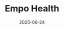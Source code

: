 ---  
layout: startup_page  
title: "Empo Health"  
id: "empo.health"  
permalink: "/empohealthempo.health06242025/"  
website: "https://www.empo.health/"  
funding_round: ""  
funding_amount: "$7M"  
investors: "Story Ventures, VTC Ventures, Ulu Ventures, SeaX Ventures, Arben Ventures, Gaingels"  
about: "Empo Health develops an at-home monitoring system to prevent diabetic amputations and reduce healthcare costs. Their solution combines the Empo Footprint imaging scale and the Empo Remote Health Link for regular at-home foot monitoring, allowing early detection of potential issues by healthcare providers."  
markets: "Healthtech"  
hq: "San Francisco, California, United States"  
founded_year: "2020"  
linkedin: "https://www.linkedin.com/company/66306140"  
twitter: ""  
instagram: ""  
facebook: "https://www.facebook.com/Empo-Health-100067755534631"  
crunchbase: "https://www.crunchbase.com/organization/empo-health"  
pitchbook: "https://pitchbook.com/profiles/company/471980-80"  

date_display: "24-Jun-2025"  
date: "2025-06-24"

# SEO Optimization  
meta_title: "Empo Health -  Funding ($7M)"  
meta_description: "Empo Health, Empo Health develops an at-home monitoring system to prevent diabetic amputations and reduce healthcare costs. Their solution combines the Empo Footpr..."  
meta_keywords: "Empo Health, Healthtech,  funding"  
canonical_url: "https://startup.projectstartups.com/empohealthempo.health06242025/"  
---